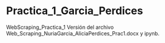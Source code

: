 # Practica_1_Garcia_Perdices
WebScraping_Practica_1
Versión del archivo Web_Scraping_NuriaGarcia_AliciaPerdices_Prac1.docx y ipynb.
